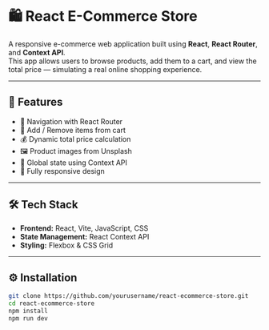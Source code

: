 # 🛍️ React E-Commerce Store

A responsive e-commerce web application built using **React**, **React Router**, and **Context API**.  
This app allows users to browse products, add them to a cart, and view the total price — simulating a real online shopping experience.

---

## 🚀 Features
- 🧭 Navigation with React Router
- 🛒 Add / Remove items from cart
- 💰 Dynamic total price calculation
- 🖼️ Product images from Unsplash
- 💾 Global state using Context API
- 📱 Fully responsive design

---

## 🛠️ Tech Stack
- **Frontend:** React, Vite, JavaScript, CSS
- **State Management:** React Context API
- **Styling:** Flexbox & CSS Grid

---

## ⚙️ Installation
```bash
git clone https://github.com/yourusername/react-ecommerce-store.git
cd react-ecommerce-store
npm install
npm run dev
